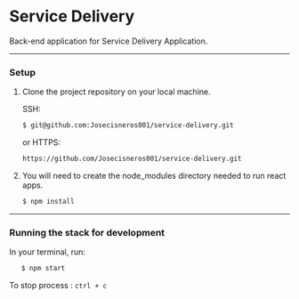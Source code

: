# Service Delivery

Back-end application for Service Delivery Application.
***

### Setup

1. Clone the project repository on your local machine.

	SSH:

	```bash
	$ git@github.com:Josecisneros001/service-delivery.git
	```

	or HTTPS:
	```bash
	https://github.com/Josecisneros001/service-delivery.git
	```

2. You will need to create the node_modules directory needed to run react apps.

	```bash
	$ npm install
	```
***
### Running the stack for development

In your terminal, run:

 ```bash
	$ npm start
```

To stop process :
	```
		ctrl + c
	```

